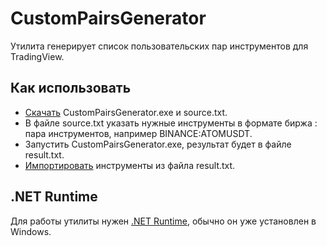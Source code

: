 # CustomPairsGenerator

Утилита генерирует список пользовательских пар инструментов для TradingView.

## Как использовать
* [Скачать](https://github.com/vit-utility/CustomPairsGenerator/releases/tag/v1.0.0) CustomPairsGenerator.exe и source.txt.
* В файле source.txt указать нужные инструменты в формате биржа : пара инструментов, например BINANCE:ATOMUSDT.
* Запустить CustomPairsGenerator.exe, результат будет в файле result.txt.
* [Импортировать](https://ru.tradingview.com/support/solutions/43000487233/) инструменты из файла result.txt.

## .NET Runtime
Для работы утилиты нужен [.NET Runtime](), обычно он уже установлен в Windows.
